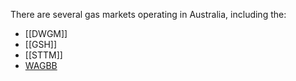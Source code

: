 There are several gas markets operating in Australia, including the:
- [[DWGM]]
- [[GSH]]
- [[STTM]] 
- [WAGBB](WAGBB.md) 
